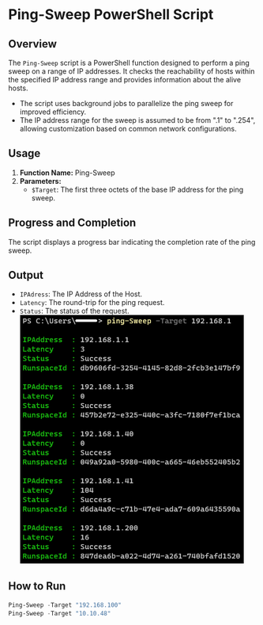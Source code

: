 # Ping-Sweep PowerShell Script

## Overview
The `Ping-Sweep` script is a PowerShell function designed to perform a ping sweep on a range of IP addresses. It checks the reachability of hosts within the specified IP address range and provides information about the alive hosts.
- The script uses background jobs to parallelize the ping sweep for improved efficiency.
- The IP address range for the sweep is assumed to be from ".1" to ".254", allowing customization based on common network configurations.

## Usage
1. **Function Name:** Ping-Sweep
2. **Parameters:**
   - `$Target`: The first three octets of the base IP address for the ping sweep.

## Progress and Completion
The script displays a progress bar indicating the completion rate of the ping sweep.

## Output
- `IPAdress`: The IP Address of the Host.
- `Latency`: The round-trip for the ping request.
- `Status`: The status of the request.
![Alt text](https://github.com/JeneralMotors/Ping-Sweep/blob/main/resources/output.png)

## How to Run
```powershell
Ping-Sweep -Target "192.168.100"
Ping-Sweep -Target "10.10.48"
